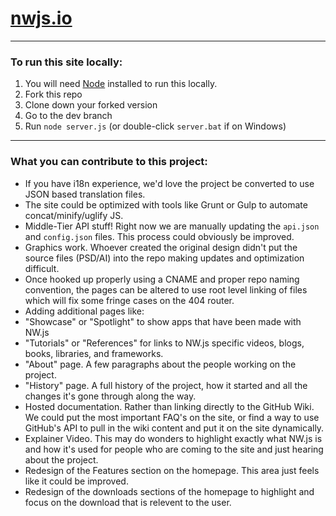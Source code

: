 # [nwjs.io](http://nwjs.io)

* * *

### To run this site locally:

1. You will need [Node](http://nodejs.org) installed to run this locally.
2. Fork this repo
3. Clone down your forked version
4. Go to the dev branch
5. Run `node server.js` (or double-click `server.bat` if on Windows)

* * *

### What you can contribute to this project:

* If you have i18n experience, we'd love the project be converted to use JSON based translation files.
* The site could be optimized with tools like Grunt or Gulp to automate concat/minify/uglify JS.
* Middle-Tier API stuff! Right now we are manually updating the `api.json` and `config.json` files. This process could obviously be improved.
* Graphics work. Whoever created the original design didn't put the source files (PSD/AI) into the repo making updates and optimization difficult.
* Once hooked up properly using a CNAME and proper repo naming convention, the pages can be altered to use root level linking of files which will fix some fringe cases on the 404 router.
* Adding additional pages like:
 * "Showcase" or "Spotlight" to show apps that have been made with NW.js
 * "Tutorials" or "References" for links to NW.js specific videos, blogs, books, libraries, and frameworks.
 * "About" page. A few paragraphs about the people working on the project.
 * "History" page. A full history of the project, how it started and all the changes it's gone through along the way.
 * Hosted documentation. Rather than linking directly to the GitHub Wiki. We could put the most important FAQ's on the site, or find a way to use GitHub's API to pull in the wiki content and put it on the site dynamically.
* Explainer Video. This may do wonders to highlight exactly what NW.js is and how it's used for people who are coming to the site and just hearing about the project.
* Redesign of the Features section on the homepage. This area just feels like it could be improved.
* Redesign of the downloads sections of the homepage to highlight and focus on the download that is relevent to the user.

